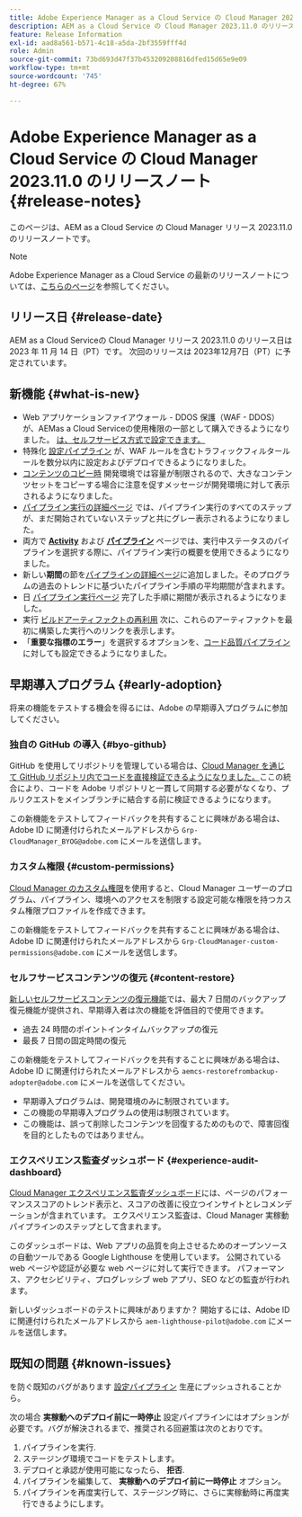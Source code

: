 ```yaml
---
title: Adobe Experience Manager as a Cloud Service の Cloud Manager 2023.11.0 のリリースノート
description: AEM as a Cloud Service の Cloud Manager 2023.11.0 のリリースノートです。
feature: Release Information
exl-id: aad8a561-b571-4c18-a5da-2bf3559fff4d
role: Admin
source-git-commit: 73bd693d47f37b453209208816dfed15d65e9e09
workflow-type: tm+mt
source-wordcount: '745'
ht-degree: 67%

---
```


# Adobe Experience Manager as a Cloud Service の Cloud Manager 2023.11.0 のリリースノート {#release-notes}

このページは、AEM as a Cloud Service の Cloud Manager リリース 2023.11.0 のリリースノートです。

>[!NOTE]
>
>Adobe Experience Manager as a Cloud Service の最新のリリースノートについては、[こちらのページ](/help/release-notes/release-notes-cloud/release-notes-current.md)を参照してください。

## リリース日 {#release-date}

AEM as a Cloud Serviceの Cloud Manager リリース 2023.11.0 のリリース日は 2023 年 11 月 14 日（PT）です。 次回のリリースは 2023年12月7日（PT）に予定されています。

## 新機能 {#what-is-new}

* Web アプリケーションファイアウォール - DDOS 保護（WAF - DDOS）が、AEMas a Cloud Serviceの使用権限の一部として購入できるようになりました。 [は、セルフサービス方式で設定できます。](/help/implementing/cloud-manager/getting-access-to-aem-in-cloud/creating-production-programs.md)
* 特殊化 [設定パイプライン](/help/implementing/cloud-manager/configuring-pipelines/introduction-ci-cd-pipelines.md) が、WAF ルールを含むトラフィックフィルタールールを数分以内に設定およびデプロイできるようになりました。
* [コンテンツのコピー時](/help/implementing/developing/tools/content-copy.md) 開発環境では容量が制限されるので、大きなコンテンツセットをコピーする場合に注意を促すメッセージが開発環境に対して表示されるようになりました。
* [パイプライン実行の詳細ページ](/help/implementing/cloud-manager/configuring-pipelines/managing-pipelines.md#view-details) では、パイプライン実行のすべてのステップが、まだ開始されていないステップと共にグレー表示されるようになりました。
* 両方で **[Activity](/help/implementing/cloud-manager/configuring-pipelines/managing-pipelines.md#activity)** および **[パイプライン](/help/implementing/cloud-manager/configuring-pipelines/managing-pipelines.md#pipelines)** ページでは、実行中ステータスのパイプラインを選択する際に、パイプライン実行の概要を使用できるようになりました。
* 新しい&#x200B;**期間**&#x200B;の節を[パイプラインの詳細ページ](/help/implementing/cloud-manager/configuring-pipelines/managing-pipelines.md#view-details)に追加しました。そのプログラムの過去のトレンドに基づいたパイプライン手順の平均期間が含まれます。
* 日 [パイプライン実行ページ](/help/implementing/cloud-manager/configuring-pipelines/managing-pipelines.md#activity-window) 完了した手順に期間が表示されるようになりました。
* 実行 [ビルドアーティファクトの再利用](/help/implementing/cloud-manager/getting-access-to-aem-in-cloud/setting-up-project.md#build-artifact-reuse) 次に、これらのアーティファクトを最初に構築した実行へのリンクを表示します。
* 「**重要な指標のエラー**」を選択するオプションを、[コード品質パイプライン](/help/implementing/cloud-manager/configuring-pipelines/configuring-non-production-pipelines.md)に対しても設定できるようになりました。


## 早期導入プログラム {#early-adoption}

将来の機能をテストする機会を得るには、Adobe の早期導入プログラムに参加してください。

### 独自の GitHub の導入 {#byo-github}

GitHub を使用してリポジトリを管理している場合は、[Cloud Manager を通じて GitHub リポジトリ内でコードを直接検証できるようになりました。](/help/implementing/cloud-manager/managing-code/private-repositories.md)ここの統合により、コードを Adobe リポジトリと一貫して同期する必要がなくなり、プルリクエストをメインブランチに結合する前に検証できるようになります。

この新機能をテストしてフィードバックを共有することに興味がある場合は、Adobe ID に関連付けられたメールアドレスから `Grp-CloudManager_BYOG@adobe.com` にメールを送信します。

### カスタム権限 {#custom-permissions}

[Cloud Manager のカスタム権限](/help/implementing/cloud-manager/custom-permissions.md)を使用すると、Cloud Manager ユーザーのプログラム、パイプライン、環境へのアクセスを制限する設定可能な権限を持つカスタム権限プロファイルを作成できます。

この新機能をテストしてフィードバックを共有することに興味がある場合は、Adobe ID に関連付けられたメールアドレスから `Grp-CloudManager-custom-permissions@adobe.com` にメールを送信します。

### セルフサービスコンテンツの復元 {#content-restore}

[新しいセルフサービスコンテンツの復元機能](/help/operations/restore.md)では、最大 7 日間のバックアップ復元機能が提供され、早期導入者は次の機能を評価目的で使用できます。

* 過去 24 時間のポイントインタイムバックアップの復元
* 最長 7 日間の固定時間の復元

この新機能をテストしてフィードバックを共有することに興味がある場合は、Adobe ID に関連付けられたメールアドレスから `aemcs-restorefrombackup-adopter@adobe.com` にメールを送信してください。

* 早期導入プログラムは、開発環境のみに制限されています。
* この機能の早期導入プログラムの使用は制限されています。
* この機能は、誤って削除したコンテンツを回復するためのもので、障害回復を目的としたものではありません。

### エクスペリエンス監査ダッシュボード {#experience-audit-dashboard}

[Cloud Manager エクスペリエンス監査ダッシュボード](/help/implementing/cloud-manager/experience-audit-dashboard.md)には、ページのパフォーマンススコアのトレンド表示と、スコアの改善に役立つインサイトとレコメンデーションが含まれています。 エクスペリエンス監査は、Cloud Manager 実稼動パイプラインのステップとして含まれます。

このダッシュボードは、Web アプリの品質を向上させるためのオープンソースの自動ツールである Google Lighthouse を使用しています。 公開されている web ページや認証が必要な web ページに対して実行できます。 パフォーマンス、アクセシビリティ、プログレッシブ web アプリ、SEO などの監査が行われます。

新しいダッシュボードのテストに興味がありますか？ 開始するには、Adobe ID に関連付けられたメールアドレスから `aem-lighthouse-pilot@adobe.com` にメールを送信します。

## 既知の問題 {#known-issues}

を防ぐ既知のバグがあります [設定パイプライン](/help/implementing/cloud-manager/configuring-pipelines/introduction-ci-cd-pipelines.md##config-deployment-pipeline) 生産にプッシュされることから。

次の場合 **実稼動へのデプロイ前に一時停止** 設定パイプラインにはオプションが必要です。バグが解決されるまで、推奨される回避策は次のとおりです。

1. パイプラインを実行.
1. ステージング環境でコードをテストします。
1. デプロイと承認が使用可能になったら、 **拒否**.
1. パイプラインを編集して、 **実稼動へのデプロイ前に一時停止** オプション。
1. パイプラインを再度実行して、ステージング時に、さらに実稼動時に再度実行できるようにします。
